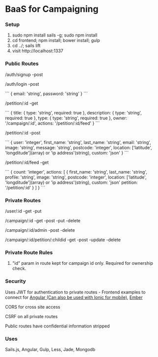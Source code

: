 <h1>BaaS for Campaigning</h1>

<h3>Setup</h3>
<ol>
<li>sudo npm install sails -g; sudo npm install</li>
<li>cd frontend; npm install; bower install; gulp</li>
<li>cd ../; sails lift</li>
<li>visit http://localhost:1337</li>
</ol>

<h3>Public Routes</h3>
<p>/auth/signup -post</p>
<p>/auth/login -post</p>
```
{
	email: 'string',
	password: 'string'
}
```
<p>/petition/:id -get</p>
```
{
	title: {
		type: 'string',
		required: true
	},
	description: {
		type: 'string',
		required: true
	},
	type: {
		type: 'string',
		required: true
	},
	owner: '/campaign/:id',
	actions: '/petition/:id/feed'
}
```
<p>/petition/:id -post</p>
```
{
	user: 'integer',
	first_name: 'string',
	last_name: 'string',
	email: 'string',
	image: 'string',
	message: 'string',
    postcode: 'integer',
    location: ['latitude', 'longditude'](array) or 'ip address'(string),
    custom: 'json'
}
```
<p>/petition/:id/feed -get</p>
```
{
	count: 'integer',
	actions: [
		{
		  	first_name: 'string',
		    last_name: 'string',
		    profile: 'string',
		   	image: 'string',
		    postcode: 'integer',
		    location: ['latitude', 'longditude'](array) or 'ip address'(string),
    		custom: 'json'
		    petition: '/petition/:id'
		}
	]
}
```
<h3>Private Routes</h3>
<p>/user/:id -get -put</p>
<p>/campaign/:id -get -post -put -delete</p>
<p>/campaign/:id/admin -post -delete</p>
<p>/campaign/:id/petition/:childid -get -post -update -delete</p>

<h3>Private Route Rules</h3>
<ol>
<li>"id" param in route kept for campaign id only. Required for ownership check.</li>
</ol>

<h3>Security</h3>
<p>Uses JWT for authentication to private routes - Frontend examples to connect for <a href="https://github.com/sahat/satellizer">Angular (Can also be used with Ionic for mobile)</a>, <a href="https://github.com/jpadilla/ember-cli-simple-auth-token">Ember</a></p>
<p>CORS for cross site access</p>
<p>CSRF on all private routes</p>
<p>Public routes have confidential information stripped</p>

<h3>Uses</h3>
<p>Sails.js, Angular, Gulp, Less, Jade, Mongodb</p>
